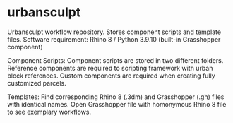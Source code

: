 # urbansculpt
Urbansculpt workflow repository. 
Stores component scripts and template files. 
Software requirement: Rhino 8 / Python 3.9.10 (built-in Grasshopper component)

Component Scripts:
Component scripts are stored in two different folders.
Reference components are required to scripting framework with urban block references.
Custom components are required when creating fully customized parcels.

Templates:
Find corresponding Rhino 8 (.3dm) and Grasshopper (.gh) files with identical names.
Open Grasshopper file with homonymous Rhino 8 file to see exemplary workflows.

